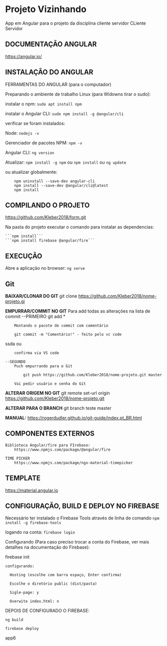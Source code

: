 # Projeto Vizinhando
App em Angular para o projeto da disciplina cliente servidor CLiente Servidor


## DOCUMENTAÇÃO ANGULAR
https://angular.io/


## INSTALAÇÃO DO ANGULAR

FERRAMENTAS DO ANGULAR (para o computador)

Preparando o ambiente de trabalho Linux (para Widowns tirar o sudo):

instalar o npm: ```sudo apt install npm```

instalar o Angular CLI: ```sudo npm install -g @angular/cli```

verificar se foram instalados: 

Node: ```nodejs -v```

Gerenciador de pacotes NPM: ```npm -v```

Angular CLI: ```ng version```


Atualizar: 
    ```npm install -g npm```
ou 
    ```npm install```
ou
    ```ng update```

ou atualizar globalmente:
```
    npm uninstall --save-dev angular-cli
    npm install --save-dev @angular/cli@latest
    npm install
```

## COMPILANDO O PROJETO

https://github.com/Kleber2018/form.git

Na pasta do projeto executar o comando para instalar as dependencias:

    ```npm install```
    ```npm install firebase @angular/fire```
 
## EXECUÇÃO

Abre a aplicação no browser:
```ng serve```


## Git
    
**BAIXAR/CLONAR DO GIT**
    git clone https://github.com/Kleber2018/nome-projeto.gi

**EMPURRAR/COMMIT NO GIT**
Para add todas as alterações na lista de commit
    --PRIMEIRO
        git add *

        Montando o pacote de commit com comentário

        git commit -m "Comentário!" - feito pelo vc code



ssda
        ou

        confirma via VS code

    --SEGUNDO
        Puch empurrando para o Git

            git push https://github.com/Kleber2018/nome-projeto.git master

        Vai pedir usuário e senha do Git

**ALTERAR ORIGEM NO GIT**
    git remote set-url origin https://github.com/Kleber2018/nome-projeto.git

**ALTERAR PARA O BRANCH**
    git branch teste master

**MANUAL:**
    https://rogerdudler.github.io/git-guide/index.pt_BR.html


## COMPONENTES EXTERNOS

    Biblioteca Angular/fire para FIrebase:
        https://www.npmjs.com/package/@angular/fire

    TIME PICKER
    	https://www.npmjs.com/package/ngx-material-timepicker
 
 ## TEMPLATE

https://material.angular.io


 ## CONFIGURAÇÃO, BUILD E DEPLOY NO FIREBASE

Necessário ter instalado o Firebase Tools através de linha de comando
```npm install -g firebase-tools```

logando na conta:
    ```firebase login```

Configurando (Para caso preciso trocar a conta do Firebase, ver mais detalhes na documentação do Firebase):

  firebase init

    configurando:

      Hosting (escolhe com barra espaço, Enter confirma)

      Escolhe o diretório public (dist/pasta)

      Sigle-page: y

      Overwite index.html: n


DEPOIS DE CONFIGURADO O FIREBASE:

  ```ng build```

  ```firebase deploy```

app6
